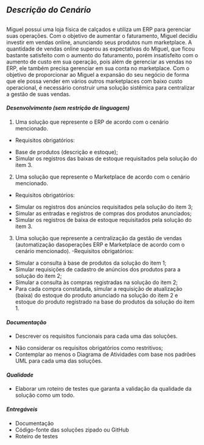 ## *Descrição do Cenário* <h2>

Miguel possui uma loja física de calçados e utiliza um ERP para gerenciar suas operações. Com o objetivo de aumentar o faturamento, Miguel decidiu investir em vendas online,
anunciando seus produtos num marketplace. A quantidade de vendas online superou as expectativas do Miguel, que ficou bastante satisfeito com o aumento do faturamento, porém
insatisfeito com o aumento de custo em sua operação, pois além de gerenciar as vendas no ERP, ele também precisa gerenciar em sua conta no marketplace. Com o objetivo de
proporcionar ao Miguel a expansão do seu negócio de forma que ele possa vender em vários outros marketplaces com baixo custo operacional, é necessário construir uma solução
sistêmica para centralizar a gestão de suas vendas.

#### *Desenvolvimento (sem restrição de linguagem)* <h4>

1. Uma solução que represente o ERP de acordo com o cenário mencionado.
- Requisitos obrigatórios:
* Base de produtos (descrição e estoque);
* Simular os registros das baixas de estoque requisitados pela solução do item 3.

2. Uma solução que represente o Marketplace de acordo com o cenário mencionado.
- Requisitos obrigatórios:
* Simular os registros dos anúncios requisitados pela solução do item 3;
* Simular as entradas e registros de compras dos produtos anunciados;
* Simular os registros de baixa de estoque requisitados pela solução do item 3.

3.  Uma solução que represente a centralização da gestão de vendas (automatização dasoperações ERP e Marketplace de acordo com o cenário mencionado).
-Requisitos obrigatórios:
* Simular a consulta à base de produtos da solução do item 1;
* Simular requisições de cadastro de anúncios dos produtos para a solução do item 2;
* Simular a consulta às compras registradas na solução do item 2;
* Para cada compra constatada, simular a requisição de atualização (baixa) do estoque do produto anunciado na solução do item 2 e estoque do produto registrado na base do produtos da solução do item 1.

#### *Documentação* <h4>
- Descrever os requisitos funcionais para cada uma das soluções.
* Não considerar os requisitos obrigatórios como restritivos;
* Contemplar ao menos o Diagrama de Atividades com base nos padrões UML para cada uma das soluções.

#### *Qualidade* <h4>
- Elaborar um roteiro de testes que garanta a validação da qualidade da solução como um todo.

#### *Entregáveis* <h4>
* Documentação
* Código-fonte das soluções zipado ou GitHub
* Roteiro de testes